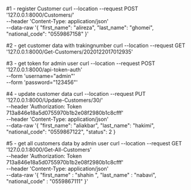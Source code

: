 #1 - register Customer
curl --location  --request POST '127.0.0.1:8000/Customers/' \
--header 'Content-Type: application/json' \
--data-raw '{
    "first_name": "alireza",
    "last_name": "ghomei",
    "national_code": "0559867158"
}'

#2 - get customer data with trakingnumber
curl --location --request GET '127.0.0.1:8000/Get-Customers/2020122017012935'


#3 - get token for admin user
curl --location --request POST '127.0.0.1:8000/api-token-auth' \
--form 'username="admin"' \
--form 'password="123456"'

#4 - update customer data
curl --location --request PUT '127.0.0.1:8000/Update-Customers/30/' \
--header 'Authorization: Token 713a846e18a5d0755970b1b2e08f2980b1c8cfff' \
--header 'Content-Type: application/json' \
--data-raw '{
    "first_name": "aliakbar",
    "last_name": "hakimi",
    "national_code": "0559867122",
    "status": 2
}

#5 - get all customers data by admin user
curl --location --request GET '127.0.0.1:8000/Get-All-Customers' \
--header 'Authorization: Token 713a846e18a5d0755970b1b2e08f2980b1c8cfff' \
--header 'Content-Type: application/json' \
--data-raw '{
    "first_name" : "shahin ",
    "last_name" : "nabavi",
    "national_code" : "0559867111"
}'
